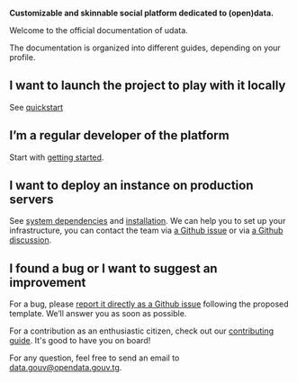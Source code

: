 **Customizable and skinnable social platform dedicated to (open)data.**

Welcome to the official documentation of udata. 

The documentation is organized into different guides, depending on your profile.

## I want to launch the project to play with it locally

See [quickstart](quickstart.md)

## I’m a regular developer of the platform

Start with [getting started](getting-started.md).

## I want to deploy an instance on production servers

See [system dependencies](system-dependencies.md) and [installation](installation.md).
We can help you to set up your infrastructure, you can contact the team via [a Github issue][github-new-issue] or via [a Github discussion][github-discussions].

## I found a bug or I want to suggest an improvement

For a bug, please [report it directly as a Github issue][github-new-issue] following the proposed template. We’ll answer you as soon as possible.

For a contribution as an enthusiastic citizen, check out our [contributing guide](contributing-guide.md). It's good to have you on board!

For any question, feel free to send an email to [data.gouv@opendata.gouv.tg](mailto:data.gouv@opendata.gouv.tg).

[github-new-issue]: https://github.com/opendatateam/udata/issues/new
[github-discussions]: https://github.com/opendatateam/udata/discussions/2721
